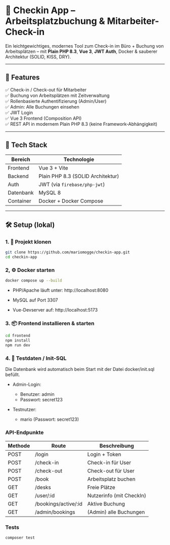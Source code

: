 # 🧾 Checkin App – Arbeitsplatzbuchung & Mitarbeiter-Check-in

Ein leichtgewichtiges, modernes Tool zum Check-in im Büro + Buchung von Arbeitsplätzen – mit **Plain PHP 8.3**, **Vue 3**, **JWT Auth**, Docker & sauberer Architektur (SOLID, KISS, DRY).

---

## 🚀 Features

✅ Check-in / Check-out für Mitarbeiter  
✅ Buchung von Arbeitsplätzen mit Zeitverwaltung  
✅ Rollenbasierte Authentifizierung (Admin/User)  
✅ Admin: Alle Buchungen einsehen  
✅ JWT Login  
✅ Vue 3 Frontend (Composition API)  
✅ REST API in modernem Plain PHP 8.3 (keine Framework-Abhängigkeit)

---

## 🧱 Tech Stack

| Bereich        | Technologie                     |
|---------------|----------------------------------|
| Frontend      | Vue 3 + Vite                     |
| Backend       | Plain PHP 8.3 (SOLID Architektur)|
| Auth          | JWT (via `firebase/php-jwt`)     |
| Datenbank     | MySQL 8                          |
| Container     | Docker + Docker Compose          |

---

## 🛠️ Setup (lokal)

### 1. 🔁 Projekt klonen

```bash
git clone https://github.com/mariomogge/checkin-app.git
cd checkin-app
```

### 2, ⚙️ Docker starten

```bash
docker compose up --build
```
- PHP/Apache läuft unter: http://localhost:8080

- MySQL auf Port 3307

- Vue-Devserver auf: http://localhost:5173

### 3. 📦 Frontend installieren & starten
```bash
cd frontend
npm install
npm run dev
```

### 4. 🧪 Testdaten / Init-SQL
Die Datenbank wird automatisch beim Start mit der Datei docker/init.sql befüllt.

- Admin-Login:
    - Benutzer: admin
    - Passwort: secret123

- Testnutzer:
    - mario (Passwort: secret123)

### API-Endpunkte
Methode|Route|Beschreibung
|---|---|---|
POST|/login|	Login + Token
POST|/check-in|	Check-in für User
POST|/check-out|	Check-out für User
POST|/book|	Arbeitsplatz buchen
GET|/desks|	Freie Plätze
GET|/user/:id|	Nutzerinfo (mit CheckIn)
GET|/bookings/active/:id|	Aktive Buchung
GET|/admin/bookings|	(Admin) alle Buchungen

### Tests
```bash
composer test
```
